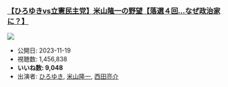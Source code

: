 ### [【ひろゆきvs立憲民主党】米山隆一の野望【落選４回…なぜ政治家に？】](https://www.youtube.com/watch?v=Ue3JGrtEO3Y)
[![](https://img.youtube.com/vi/Ue3JGrtEO3Y/sddefault.jpg)](https://www.youtube.com/watch?v=Ue3JGrtEO3Y)
-   公開日: 2023-11-19
-   視聴数: 1,456,838
-   **いいね数: 9,048**
-   出演者: [ひろゆき](/rehacq_fan/people/ひろゆき "wikilink"), [米山隆一](/rehacq_fan/people/米山隆一 "wikilink"), [西田亮介](/rehacq_fan/people/西田亮介 "wikilink")
